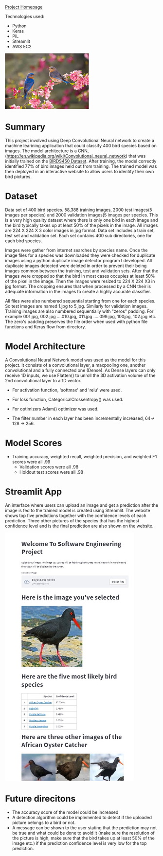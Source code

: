 [Project Homepage](https://share.streamlit.io/joshmantova/eagle-vision/prod/src/Project_Eagle_Vision.py)

Technologies used: 
* Python
* Keras
* PIL
* Streamlit
* AWS EC2

![](imgs/images2.jpg)

# Summary
This project involved using Deep Convolutional Neural network to create a machine learining application that could classify 400 bird species based on images. The model architecture is a CNN, (https://en.wikipedia.org/wiki/Convolutional_neural_network) that was initially trained on the [BIRDS450 Dataset](https://www.kaggle.com/datasets/gpiosenka/100-bird-species). After training, the model correctly identified 77% of bird images held out from training. The trained model was then deployed in an interactive website to allow users to identify their own bird pictures.

# Dataset
Data set of 400 bird species. 58,388 training images, 2000 test images(5 images per species) and 2000 validation images(5 images per species. This is a very high quality dataset where there is only one bird in each image and the bird typically takes up at least 50% of the pixels in the image. All images are 224 X 224 X 3 color images in jpg format. Data set includes a train set, test set and validation set. Each set contains 400 sub directories, one for each bird species. 

Images were gather from internet searches by species name. Once the image files for a species was downloaded they were checked for duplicate images using a python duplicate image detector program I developed. All duplicate images detected were deleted in order to prevent their being images common between the training, test and validation sets. After that the images were cropped so that the bird in most cases occupies at least 50% of the pixel in the image. Then the images were resized to 224 X 224 X3 in jpg format. The cropping ensures that when processed by a CNN their is adequate information in the images to create a highly accurate classifier.

All files were also numbered sequential starting from one for each species. So test images are named 1.jpg to 5.jpg. Similarly for validation images. Training images are also numbered sequentially with "zeros" padding. For example 001.jpg, 002.jpg ….010.jpg, 011.jpg …..099.jpg, 100jpg, 102.jpg etc. The zero's padding preserves the file order when used with python file functions and Keras flow from directory.

# Model Architecture
A Convolutional Neural Network model was used as the model for this project. It consists of a convolutional layer, a maxpooling one, another convolutional and a fully connected one (Dense). As Dense layers can only receive 1D inputs, we use Flatten() to unroll the 3D activation volume of the 2nd convolutional layer to a 1D vector.

- For activation function, 'softmax' and 'relu' were used.

- For loss function, CategoricalCrossentropy() was used.

- For optimizers Adam() optimizer was used.

- The filter number in each layer has been incrementally increased, 64-> 128 -> 256.

# Model Scores
* Training accuracy, weighted recall, weighted precision, and weighted F1 scores were all .99
    * Validation scores were all .98
    * Holdout test scores were all .98

# Streamlit App

An interface where users can upload an image and get a prediction after the image is fed to the trained model is created using Streamlit. The website shows top five predictions together with the confidence levels of each prediction. Three other pictures of the species that has the highest confidence level and is the final prediction are also shown on the website.

![](imgs/app_screenshot.jpg)


# Future direcitons
* The accuracy score of the model could be increased
* A detection algorithm could be implemented to detect if the uploaded picture belongs to a bird or not.
* A message can be shown to the user stating that the prediction may not be true and what could be done to avoid it (make sure the resolution of the picture is high, make sure that the bird takes up at least 50% of the image etc.) if the prediction confidence level is very low for the top prediction.
